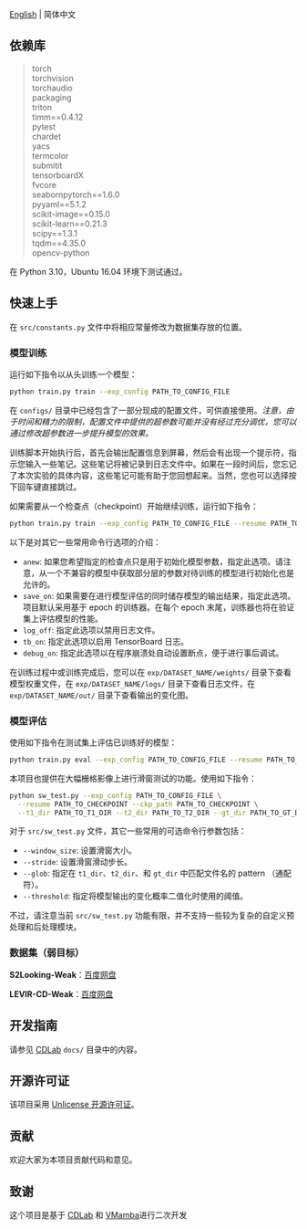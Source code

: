 
[English](README.md) | 简体中文

## 依赖库

> torch   
  torchvision  
  torchaudio  
  packaging  
  triton  
  timm==0.4.12  
  pytest  
  chardet  
  yacs  
  termcolor  
  submitit  
  tensorboardX  
  fvcore  
  seabornpytorch==1.6.0  
  pyyaml==5.1.2  
  scikit-image==0.15.0  
  scikit-learn==0.21.3  
  scipy==1.3.1  
  tqdm==4.35.0  
  opencv-python

在 Python 3.10，Ubuntu 16.04 环境下测试通过。

## 快速上手

在 `src/constants.py` 文件中将相应常量修改为数据集存放的位置。

### 模型训练

运行如下指令以从头训练一个模型：

```bash
python train.py train --exp_config PATH_TO_CONFIG_FILE
```

在 `configs/` 目录中已经包含了一部分现成的配置文件，可供直接使用。*注意，由于时间和精力的限制，配置文件中提供的超参数可能并没有经过充分调优，您可以通过修改超参数进一步提升模型的效果。*

训练脚本开始执行后，首先会输出配置信息到屏幕，然后会有出现一个提示符，指示您输入一些笔记。这些笔记将被记录到日志文件中。如果在一段时间后，您忘记了本次实验的具体内容，这些笔记可能有助于您回想起来。当然，您也可以选择按下回车键直接跳过。

如果需要从一个检查点（checkpoint）开始继续训练，运行如下指令：

```bash
python train.py train --exp_config PATH_TO_CONFIG_FILE --resume PATH_TO_CHECKPOINT
```

以下是对其它一些常用命令行选项的介绍：

- `anew`: 如果您希望指定的检查点只是用于初始化模型参数，指定此选项。请注意，从一个不兼容的模型中获取部分层的参数对待训练的模型进行初始化也是允许的。
- `save_on`: 如果需要在进行模型评估的同时储存模型的输出结果，指定此选项。项目默认采用基于 epoch 的训练器。在每个 epoch 末尾，训练器也将在验证集上评估模型的性能。
- `log_off`: 指定此选项以禁用日志文件。
- `tb_on`: 指定此选项以启用 TensorBoard 日志。
- `debug_on`: 指定此选项以在程序崩溃处自动设置断点，便于进行事后调试。

在训练过程中或训练完成后，您可以在 `exp/DATASET_NAME/weights/` 目录下查看模型权重文件，在 `exp/DATASET_NAME/logs/` 目录下查看日志文件，在 `exp/DATASET_NAME/out/` 目录下查看输出的变化图。

### 模型评估

使用如下指令在测试集上评估已训练好的模型：

```bash
python train.py eval --exp_config PATH_TO_CONFIG_FILE --resume PATH_TO_CHECKPOINT --save_on --subset test
```

本项目也提供在大幅栅格影像上进行滑窗测试的功能。使用如下指令：

```bash
python sw_test.py --exp_config PATH_TO_CONFIG_FILE \
  --resume PATH_TO_CHECKPOINT --ckp_path PATH_TO_CHECKPOINT \
  --t1_dir PATH_TO_T1_DIR --t2_dir PATH_TO_T2_DIR --gt_dir PATH_TO_GT_DIR
```

对于 `src/sw_test.py` 文件，其它一些常用的可选命令行参数包括：
- `--window_size`: 设置滑窗大小。
- `--stride`: 设置滑窗滑动步长。
- `--glob`: 指定在 `t1_dir`、`t2_dir`、和 `gt_dir` 中匹配文件名的 pattern （通配符）。
- `--threshold`: 指定将模型输出的变化概率二值化时使用的阈值。

不过，请注意当前 `src/sw_test.py` 功能有限，并不支持一些较为复杂的自定义预处理和后处理模块。

### 数据集（弱目标）

**S2Looking-Weak**：[百度网盘](https://pan.baidu.com/s/1HNYiivLxLT8I7ogiJ4V1xA?pwd=xizc)

**LEVIR-CD-Weak**：[百度网盘](https://pan.baidu.com/s/1jWaWooz5hnR-I2NY44BJ3g?pwd=f659)

## 开发指南

请参见 [CDLab](https://github.com/Bobholamovic/CDLab) `docs/` 目录中的内容。

## 开源许可证

该项目采用 [Unlicense 开源许可证](/LICENSE)。

## 贡献

欢迎大家为本项目贡献代码和意见。

## 致谢

这个项目是基于 [CDLab](https://github.com/Bobholamovic/CDLab) 和 [VMamba](https://github.com/MzeroMiko/VMamba)进行二次开发
